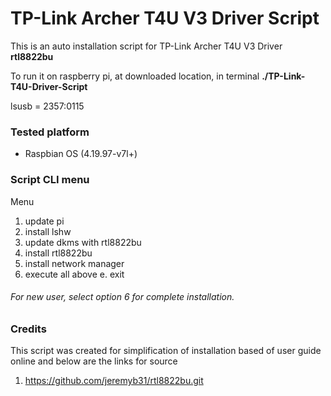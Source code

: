 # TP-Link Archer T4U V3 Driver Script
This is an auto installation script for TP-Link Archer T4U V3 Driver **rtl8822bu**

To run it on raspberry pi, at downloaded location, in terminal **./TP-Link-T4U-Driver-Script**

lsusb = 2357:0115

### Tested platform 
* Raspbian OS (4.19.97-v7l+) 


### Script CLI menu

Menu
1. update pi
2. install lshw
3. update dkms with rtl8822bu
4. install rtl8822bu 
5. install network manager
6. execute all above
e. exit

###### For new user, select option 6 for complete installation.

### Credits 

This script was created for simplification of installation based of user guide online and below are the links for source
1. https://github.com/jeremyb31/rtl8822bu.git
